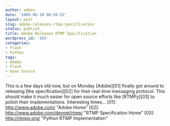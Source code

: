 ```yaml
---
author: admin
date: '2009-06-18 06:56:52'
layout: post
slug: adobe-releases-rtmp-specification
status: publish
title: Adobe Releases RTMP Specification
wordpress_id: '435'
categories:
- Flash
- Python
tags:
- Adobe
- Flash
- Open Source
---
```


This is a few days old now, but on Monday [Adobe][01] finally got around
to releasing [the specification][02] for their real-time messaging
protocol. This should make it much easier for open source efforts like
[RTMPy][03] to polish their implementations. Interesting times... [01]:
http://www.adobe.com/ "Adobe Home" [02]:
http://www.adobe.com/devnet/rtmp/ "RTMP Specification Home" [03]:
http://rtmpy.org/ "Python RTMP Implementation"
